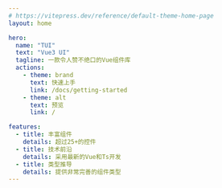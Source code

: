 ```yaml
---
# https://vitepress.dev/reference/default-theme-home-page
layout: home

hero:
  name: "TUI"
  text: "Vue3 UI"
  tagline: 一款令人赞不绝口的Vue组件库
  actions:
    - theme: brand
      text: 快速上手
      link: /docs/getting-started
    - theme: alt
      text: 预览
      link: /

features:
  - title: 丰富组件
    details: 超过25+的控件
  - title: 技术前沿
    details: 采用最新的Vue和Ts开发
  - title: 类型推导
    details: 提供非常完善的组件类型
---
```


